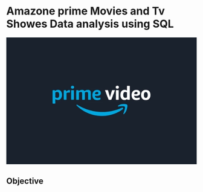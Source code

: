 # Amazone prime Movies and Tv Showes Data analysis using SQL

![Amazon prime](https://github.com/vivekk00/Amazon_prime_SQL/blob/main/logo.webp)

## Objective
